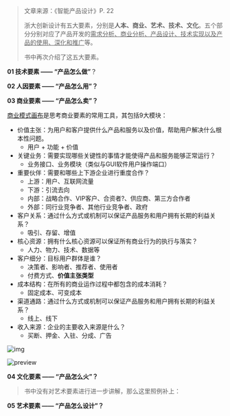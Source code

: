 > 文章来源：《智能产品设计》P. 22
>
> 浙大创新设计有五大要素，分别是**人本、商业、艺术、技术、文化**。五个部分分别对应了产品开发的<u>需求分析、商业分析、产品设计、技术实现以及产品的使用、深化和推广</u>等。
>
> 书中再次介绍了这五大要素。

**01 技术要素 —— “产品怎么做”**？



**02 人因要素 —— “产品怎么用”？**



**03 商业要素 —— “产品怎么卖”？**

[商业模式画布](https://wiki.mbalib.com/wiki/%E5%95%86%E4%B8%9A%E6%A8%A1%E5%BC%8F%E7%94%BB%E5%B8%83%E5%9B%BE)是思考商业要素的常用工具，其包括9大模块：

- 价值主张：为用户和客户提供什么产品和服务以及价值，帮助用户解决什么根本性问题。
  - 用户 + 功能 + 价值
- 关键业务：需要实现哪些关键性的事情才能使得产品和服务能够正常运行？
  - 业务接口、业务模块（类似与GUI软件用户操作端口）
- 重要伙伴：需要和哪些上下游企业进行重度合作？
  - 上游：用户、互联网流量
  - 下游：引流去向
  - 内部：战略合作、VIP客户、合资者?、供应商、第三方合作者
  - 外部：同行业竞争者、其他行业竞争者、政府
- 客户关系：通过什么方式或机制可以保证产品服务和用户拥有长期的利益关系？
  - 吸引、存留、增值
- 核心资源：拥有什么核心资源可以保证所有商业行为的执行与落实？
  - 人力、物力、技术、数据等
- 客户细分：目标用户群体是谁？
  - 决策者、影响者、推荐者、使用者
  - 付费方式、**价值主张类型**
- 成本结构：在所有的商业运作过程中都包含的成本消耗？
  - 固定成本、可变成本
- 渠道通路：通过什么方式或机制可以保证产品服务和用户拥有长期的利益关系？
  - 线上、线下
- 收入来源：企业的主要收入来源是什么？
  - 买断、押金、入驻、分成、广告

![img](../../../../../Changes729_image/raw/main/ln/%E6%99%BA%E8%83%BD%E4%BA%A7%E5%93%81%E6%9E%84%E6%88%90%E8%A6%81%E7%B4%A0/v2-c3cba87f4a49d41e2e2ebf110226fd5c_720w.jpg)

![preview](../../../../../Changes729_image/raw/main/ln/%E6%99%BA%E8%83%BD%E4%BA%A7%E5%93%81%E6%9E%84%E6%88%90%E8%A6%81%E7%B4%A0/v2-f3a9233239c493d7c26dcbe588804541_r.jpg)

**04 文化要素 —— “产品怎么火”？**



> 书中没有对艺术要素进行进一步讲解，那么这里照例补上：

**05 艺术要素 —— “产品怎么设计”？**